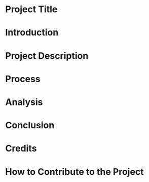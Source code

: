 # Project Title

# Introduction

# Project Description

# Process

# Analysis

# Conclusion

# Credits

# How to Contribute to the Project
